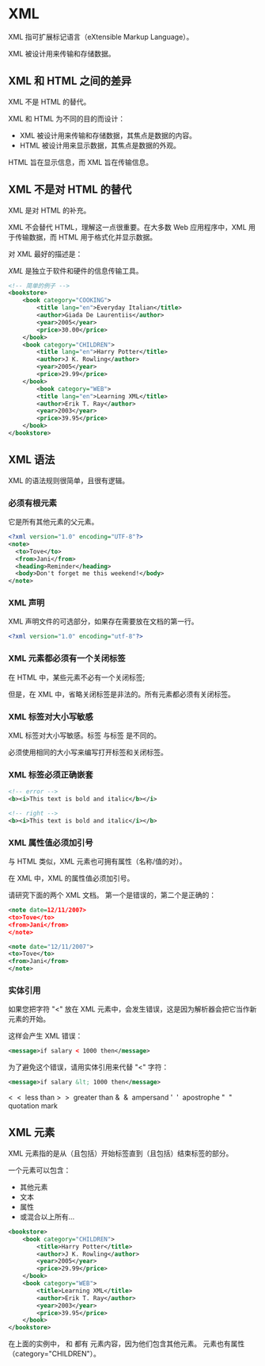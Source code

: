 # XML

XML 指可扩展标记语言（eXtensible Markup Language）。

XML 被设计用来传输和存储数据。

## XML 和 HTML 之间的差异

XML 不是 HTML 的替代。

XML 和 HTML 为不同的目的而设计：

- XML 被设计用来传输和存储数据，其焦点是数据的内容。
- HTML 被设计用来显示数据，其焦点是数据的外观。

HTML 旨在显示信息，而 XML 旨在传输信息。

## XML 不是对 HTML 的替代

XML 是对 HTML 的补充。

XML 不会替代 HTML，理解这一点很重要。在大多数 Web 应用程序中，XML 用于传输数据，而 HTML 用于格式化并显示数据。

对 XML 最好的描述是：

*XML* 是独立于软件和硬件的信息传输工具。

```xml
<!-- 简单的例子 -->
<bookstore>
    <book category="COOKING">
        <title lang="en">Everyday Italian</title>
        <author>Giada De Laurentiis</author>
        <year>2005</year>
        <price>30.00</price>
    </book>
    <book category="CHILDREN">
        <title lang="en">Harry Potter</title>
        <author>J K. Rowling</author>
        <year>2005</year>
        <price>29.99</price>
    </book>
        <book category="WEB">
        <title lang="en">Learning XML</title>
        <author>Erik T. Ray</author>
        <year>2003</year>
        <price>39.95</price>
    </book>
</bookstore>
```

## XML 语法

XML 的语法规则很简单，且很有逻辑。

### 必须有根元素

它是所有其他元素的父元素。

```xml
<?xml version="1.0" encoding="UTF-8"?>
<note>
  <to>Tove</to>
  <from>Jani</from>
  <heading>Reminder</heading>
  <body>Don't forget me this weekend!</body>
</note>
```

### XML 声明

XML 声明文件的可选部分，如果存在需要放在文档的第一行。

```xml
<?xml version="1.0" encoding="utf-8"?>
```

### XML 元素都必须有一个关闭标签

在 HTML 中，某些元素不必有一个关闭标签;

但是，在 XML 中，省略关闭标签是非法的。所有元素都必须有关闭标签。

### XML 标签对大小写敏感

XML 标签对大小写敏感。标签 <Letter> 与标签 <letter> 是不同的。

必须使用相同的大小写来编写打开标签和关闭标签。

### XML 标签必须正确嵌套

```xml
<!-- error -->
<b><i>This text is bold and italic</b></i>

<!-- right -->
<b><i>This text is bold and italic</i></b>
```

### XML 属性值必须加引号

与 HTML 类似，XML 元素也可拥有属性（名称/值的对）。

在 XML 中，XML 的属性值必须加引号。

请研究下面的两个 XML 文档。 第一个是错误的，第二个是正确的：

```xml
<note date=12/11/2007>
<to>Tove</to>
<from>Jani</from>
</note>
```

```xml
<note date="12/11/2007">
<to>Tove</to>
<from>Jani</from>
</note>
```

### 实体引用

如果您把字符 "<" 放在 XML 元素中，会发生错误，这是因为解析器会把它当作新元素的开始。

这样会产生 XML 错误：

```xml
<message>if salary < 1000 then</message>
```

为了避免这个错误，请用实体引用来代替 "<" 字符：

```xml
<message>if salary &lt; 1000 then</message>
```

&lt;&nbsp;	<&nbsp;	less than
&gt;&nbsp;	>&nbsp;	greater than
&amp;&nbsp;	&&nbsp;	ampersand
&apos;&nbsp;	'&nbsp;	apostrophe
&quot;&nbsp;	"&nbsp;	quotation mark

## XML 元素

XML 元素指的是从（且包括）开始标签直到（且包括）结束标签的部分。

一个元素可以包含：

- 其他元素
- 文本
- 属性
- 或混合以上所有...

```xml
<bookstore>
    <book category="CHILDREN">
        <title>Harry Potter</title>
        <author>J K. Rowling</author>
        <year>2005</year>
        <price>29.99</price>
    </book>
    <book category="WEB">
        <title>Learning XML</title>
        <author>Erik T. Ray</author>
        <year>2003</year>
        <price>39.95</price>
    </book>
</bookstore>
```

在上面的实例中，<bookstore> 和 <book> 都有 元素内容，因为他们包含其他元素。<book> 元素也有属性（category="CHILDREN"）。<title>、<author>、<year> 和 <price> 有文本内容，因为他们包含文本。

### 命名规则

- 名称可以包含字母、数字以及其他的字符
- 名称不能以数字或者标点符号开始
- 名称不能以字母 xml（或者 XML、Xml 等等）开始
- 名称不能包含空格

### 命名习惯

- 使名称具有描述性。使用下划线的名称也很不错：<first_name>、<last_name>。

- 名称应简短和简单，比如：<book_title>，而不是：<the_title_of_the_book>。

- 避免 "-" 字符。如果您按照这样的方式进行命名："first-name"，一些软件会认为您想要从 first 里边减去 name。

- 避免 "." 字符。如果您按照这样的方式进行命名："first.name"，一些软件会认为 "name" 是对象 "first" 的属性。

- 避免 ":" 字符。冒号会被转换为命名空间来使用（稍后介绍）。

- XML 文档经常有一个对应的数据库，其中的字段会对应 XML 文档中的元素。有一个实用的经验，即使用数据库的命名规则来命名 XML 文档中的元素。


### 注

XML 现在的很多使用场景已经被 JSON 替代，但在一些特殊领域，XML 的设计思想很适合存储特定数据，例如 XPATH 在爬虫的应用。